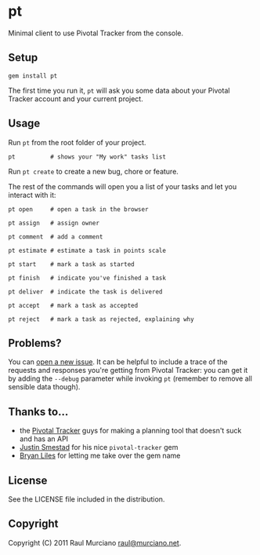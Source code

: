 # pt

Minimal client to use Pivotal Tracker from the console.

## Setup

    gem install pt

The first time you run it, `pt` will ask you some data about your Pivotal Tracker account and your current project.

## Usage

Run `pt` from the root folder of your project.

    pt          # shows your "My work" tasks list

Run `pt create` to create a new bug, chore or feature.

The rest of the commands will open you a list of your tasks and let you interact with it:

    pt open     # open a task in the browser

    pt assign   # assign owner

    pt comment  # add a comment

    pt estimate # estimate a task in points scale

    pt start    # mark a task as started

    pt finish   # indicate you've finished a task

    pt deliver  # indicate the task is delivered

    pt accept   # mark a task as accepted

    pt reject   # mark a task as rejected, explaining why

## Problems?

You can [open a new issue](https://github.com/raul/pt/issues/new). It can be helpful to include a trace of the requests and responses you're getting from Pivotal Tracker: you can get it by adding the `--debug` parameter while invoking `pt` (remember to remove all sensible data though).

## Thanks to...

- the [Pivotal Tracker](https://www.pivotaltracker.com) guys for making a planning tool that doesn't suck and has an API
- [Justin Smestad](https://github.com/jsmestad) for his nice `pivotal-tracker` gem
- [Bryan Liles](http://smartic.us/) for letting me take over the gem name

## License
See the LICENSE file included in the distribution.

## Copyright
Copyright (C) 2011 Raul Murciano <raul@murciano.net>.